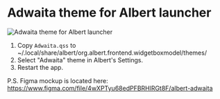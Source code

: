 # Adwaita theme for Albert launcher

![Adwaita theme for Albert launcher](https://raw.githubusercontent.com/petrstepanov/albert-theme-adwaita/master/figma-render.png)

1. Copy `Adwaita.qss` to ~/.local/share/albert/org.albert.frontend.widgetboxmodel/themes/
2. Select "Adwaita" theme in Albert's Settings.
3. Restart the app.

P.S. Figma mockup is located here: https://www.figma.com/file/4wXPTyu68edPFBRHlRGt8F/albert-adwaita
